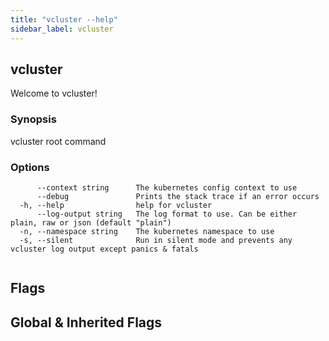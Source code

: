 ```yaml
---
title: "vcluster --help"
sidebar_label: vcluster
---
```


## vcluster

Welcome to vcluster!

### Synopsis

vcluster root command

### Options

```
      --context string      The kubernetes config context to use
      --debug               Prints the stack trace if an error occurs
  -h, --help                help for vcluster
      --log-output string   The log format to use. Can be either plain, raw or json (default "plain")
  -n, --namespace string    The kubernetes namespace to use
  -s, --silent              Run in silent mode and prevents any vcluster log output except panics & fatals
```

```

```


## Flags
## Global & Inherited Flags